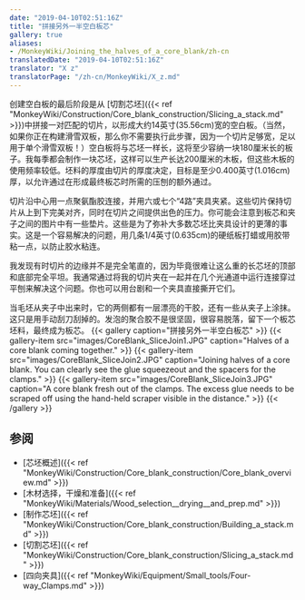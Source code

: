 ```yaml
---
date: "2019-04-10T02:51:16Z"
title: "拼接另外一半空白板芯"
gallery: true
aliases:
- /MonkeyWiki/Joining_the_halves_of_a_core_blank/zh-cn
translatedDate: "2019-04-10T02:51:16Z"
translator: "X z"
translatorPage: "/zh-cn/MonkeyWiki/X_z.md"
---
```

创建空白板的最后阶段是从 [切割芯坯]({{< ref "MonkeyWiki/Construction/Core_blank_construction/Slicing_a_stack.md" >}})中拼接一对匹配的切片，以形成大约14英寸(35.56cm)宽的空白板。（当然，如果你正在构建滑雪双板，那么你不需要执行此步骤，因为一个切片足够宽，足以用于单个滑雪双板！）空白板将与芯坯一样长，这将至少容纳一块180厘米长的板子。我每季都会制作一块芯坯，这样可以生产长达200厘米的木板，但这些木板的使用频率较低。坯料的厚度由切片的厚度决定，目标是至少0.400英寸(1.016cm)厚，以允许通过在形成最终板芯时所需的压刨的额外通过。

切片沿中心用一点聚氨酯胶连接，并用六或七个“4路”夹具夹紧。这些切片保持切片从上到下完美对齐，同时在切片之间提供出色的压力。你可能会注意到板芯和夹子之间的图片中有一些垫片。这些是为了弥补大多数芯坯比夹具设计的更薄的事实。这是一个容易解决的问题，用几条1/4英寸(0.635cm)的硬纸板打蜡或用胶带粘一点，以防止胶水粘连。

我发现有时切片的边缘并不是完全笔直的，因为毕竟很难让这么重的长芯坯的顶部和底部完全平坦。我通常通过将我的切片夹在一起并在几个光通道中运行连接穿过平刨来解决这个问题。你也可以用台剧和一个夹具直接撕开它们。

当毛坯从夹子中出来时，它的两侧都有一层漂亮的干胶，还有一些从夹子上涂抹。这只是用手动刮刀刮掉的。发泡的聚合胶不是很坚固，很容易脱落，留下一个板芯坯料，最终成为板芯。
{{< gallery  caption="拼接另外一半空白板芯" >}}
{{< gallery-item src="images/CoreBlank_SliceJoin1.JPG" caption="Halves of a core blank coming together." >}}
{{< gallery-item src="images/CoreBlank_SliceJoin2.JPG" caption="Joining halves of a core blank. You can clearly see the glue squeezeout and the spacers for the clamps." >}}
{{< gallery-item src="images/CoreBlank_SliceJoin3.JPG" caption="A core blank fresh out of the clamps. The excess glue needs to be scraped off using the hand-held scraper visible in the distance." >}}
{{< /gallery >}}


## 参阅

- [芯坯概述]({{< ref "MonkeyWiki/Construction/Core_blank_construction/Core_blank_overview.md" >}})
- [木材选择，干燥和准备]({{< ref "MonkeyWiki/Materials/Wood_selection__drying__and_prep.md" >}})
- [制作芯坯]({{< ref "MonkeyWiki/Construction/Core_blank_construction/Building_a_stack.md" >}})
- [切割芯坯]({{< ref "MonkeyWiki/Construction/Core_blank_construction/Slicing_a_stack.md" >}})
- [四向夹具]({{< ref "MonkeyWiki/Equipment/Small_tools/Four-way_Clamps.md" >}})



